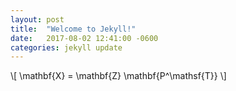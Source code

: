 ```yaml
---
layout: post
title:  "Welcome to Jekyll!"
date:   2017-08-02 12:41:00 -0600
categories: jekyll update
---
```

\\[ \mathbf{X} = \mathbf{Z} \mathbf{P^\mathsf{T}} \\]
